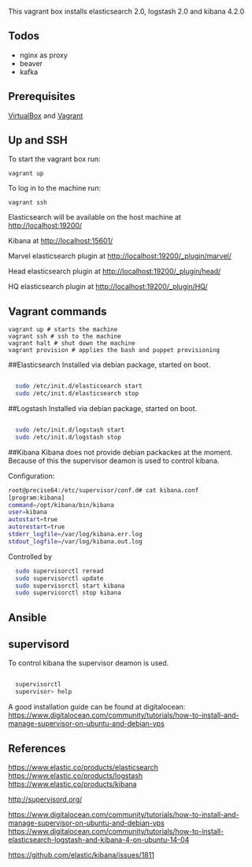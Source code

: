 This vagrant box installs elasticsearch 2.0, logstash 2.0 and kibana 4.2.0

## Todos
- nginx as proxy
- beaver
- kafka


## Prerequisites

[VirtualBox](https://www.virtualbox.org/) and [Vagrant](http://www.vagrantup.com/)

## Up and SSH

To start the vagrant box run:

    vagrant up

To log in to the machine run:

    vagrant ssh

Elasticsearch will be available on the host machine at [http://localhost:19200/](http://localhost:19200/) 

Kibana at [http://localhost:15601/](http://localhost:15601/)

Marvel elasticsearch plugin at [http://localhost:19200/_plugin/marvel/](http://localhost:19200/_plugin/marvel/)

Head elasticsearch plugin at [http://localhost:19200/_plugin/head/](http://localhost:19200/_plugin/head/)

HQ elasticsearch plugin at [http://localhost:19200/_plugin/HQ/](http://localhost:19200/_plugin/HQ/)


## Vagrant commands


```
vagrant up # starts the machine
vagrant ssh # ssh to the machine
vagrant halt # shut down the machine
vagrant provision # applies the bash and puppet provisioning

```

##Elasticsearch
Installed via debian package, started on boot.

```bash

  sudo /etc/init.d/elasticsearch start
  sudo /etc/init.d/elasticsearch stop

```


##Logstash
Installed via debian package, started on boot.

```bash

  sudo /etc/init.d/logstash start
  sudo /etc/init.d/logstash stop

```

##Kibana 
Kibana does not provide debian packackes at the moment. Because of this the supervisor deamon is used to control kibana.

Configuration:

```bash
root@precise64:/etc/supervisor/conf.d# cat kibana.conf 
[program:kibana]
command=/opt/kibana/bin/kibana
user=kibana
autostart=true
autorestart=true
stderr_logfile=/var/log/kibana.err.log
stdout_logfile=/var/log/kibana.out.log

```

Controlled by

```bash
  sudo supervisorctl reread
  sudo supervisorctl update
  sudo supervisorctl start kibana
  sudo supervisorctl stop kibana

```

## Ansible

## supervisord
To control kibana the supervisor deamon is used.

```bash

  supervisorctl
  supervisor> help

```

A good installation guide can be found at digitalocean:
https://www.digitalocean.com/community/tutorials/how-to-install-and-manage-supervisor-on-ubuntu-and-debian-vps

## References
https://www.elastic.co/products/elasticsearch
https://www.elastic.co/products/logstash
https://www.elastic.co/products/kibana

http://supervisord.org/


https://www.digitalocean.com/community/tutorials/how-to-install-and-manage-supervisor-on-ubuntu-and-debian-vps
https://www.digitalocean.com/community/tutorials/how-to-install-elasticsearch-logstash-and-kibana-4-on-ubuntu-14-04

https://github.com/elastic/kibana/issues/1811


